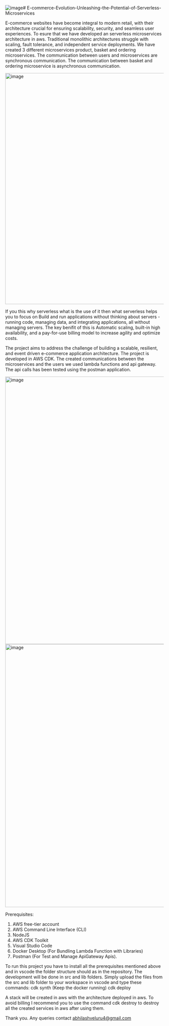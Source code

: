 ![image](https://github.com/user-attachments/assets/3cfe3563-d136-4f65-bcc7-3a6c41826c86)# E-commerce-Evolution-Unleashing-the-Potential-of-Serverless-Microservices

E-commerce websites have become integral to modern retail, with their architecture crucial for ensuring scalability, security, and seamless user experiences. To esure that we have developed an serverless microservices architecture in aws. Traditional monolithic architectures struggle with scaling, fault tolerance, and independent service deployments. We have created 3 different microservices product, basket and ordering microservices. The communication between users and microservices are synchronous communication. The communication between basket and ordering microservice is asynchronous communication.

<img width="731" alt="image" src="https://github.com/user-attachments/assets/69dd54fa-1602-46bd-9b65-715155a0a5d1">

If you this why serverless what is the use of it then what serverless helps you to focus on Build and run applications without thinking about
servers - running code, managing data, and integrating applications, all without managing servers. The key benifit of this is Automatic scaling, built-in high availability, and a pay-for-use billing model to increase agility and optimize costs.

The project aims to address the challenge of building a scalable, resilient, and event driven e-commerce application architecture. The project is developed in AWS CDK. The created communications between the microservices and the users we used lambda functions and api gateway. The api calls has been tested using the postman application.

<img width="846" alt="image" src="https://github.com/user-attachments/assets/13d89109-3718-4e5b-9dea-8c95ed8c1dd1">

<img width="832" alt="image" src="https://github.com/user-attachments/assets/c18cc376-c0a1-4bf7-a4c7-632356ac011a">

Prerequisites:
1. AWS free-tier account
2. AWS Command Line Interface (CLI)
3. NodeJS
4. AWS CDK Toolkit
5. Visual Studio Code
6. Docker Desktop (For Bundling Lambda Function with Libraries)
7. Postman (For Test and Manage ApiGateway Apis).

To run this project you have to install all the prerequisites mentioned above and in vscode the folder structure should as in the repository. The development will be done in src and lib folders. Simply upload the files from the src and lib folder to your workspace in vscode and type these commands:
cdk synth (Keep the docker running)
cdk deploy

A stack will be created in aws with the architecture deployed in aws. To avoid billing I recommend you to use the command cdk destroy to
destroy all the created services in aws after using them.

Thank you.
Any queries contact abhilashveluru4@gmail.com
